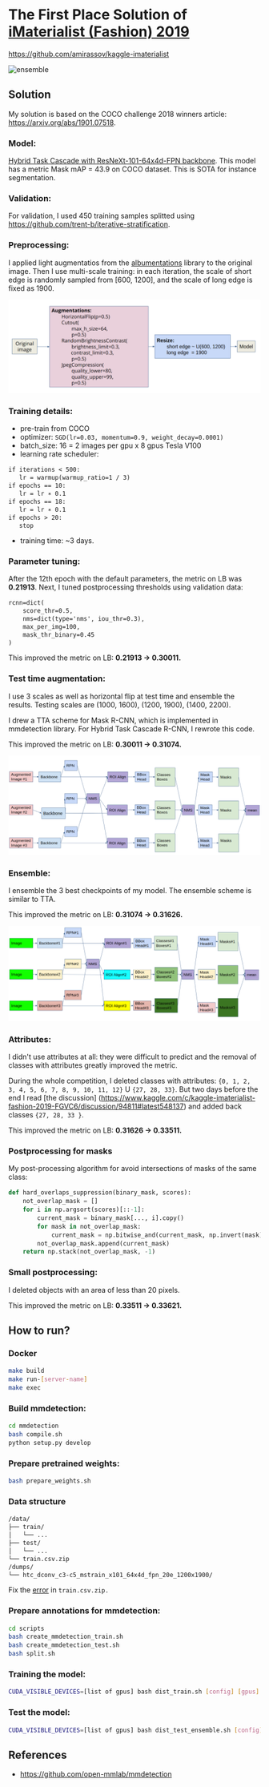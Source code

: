 # The First Place Solution of [iMaterialist (Fashion) 2019](https://www.kaggle.com/c/imaterialist-fashion-2019-FGVC6/)

https://github.com/amirassov/kaggle-imaterialist

![ensemble](figures/prediction.png)

## Solution
My solution is based on the COCO challenge 2018 winners article: https://arxiv.org/abs/1901.07518. 

### Model: 
[Hybrid Task Cascade with ResNeXt-101-64x4d-FPN backbone](https://github.com/open-mmlab/mmdetection/blob/master/configs/htc/htc_dconv_c3-c5_mstrain_400_1400_x101_64x4d_fpn_20e.py). This model has a metric Mask mAP = 43.9 on COCO dataset. This is SOTA for instance segmentation.

### Validation:
For validation, I used 450 training samples splitted using https://github.com/trent-b/iterative-stratification.

### Preprocessing:
I applied light augmentatios from the [albumentations](https://github.com/albu/albumentations) library to the original image. Then I use multi-scale training: in each iteration, the scale of short edge is randomly sampled
from [600, 1200], and the scale of long edge is fixed as 1900.

![preprocessing](figures/preproc.png)

### Training details:
* pre-train from COCO
* optimizer: `SGD(lr=0.03, momentum=0.9, weight_decay=0.0001)`
* batch_size: 16 = 2 images per gpu x 8 gpus Tesla V100
* learning rate scheduler:
```
if iterations < 500:
   lr = warmup(warmup_ratio=1 / 3)
if epochs == 10:
   lr = lr ∗ 0.1
if epochs == 18:
   lr = lr ∗ 0.1
if epochs > 20:
   stop
```
* training time: ~3 days.

### Parameter tuning:
After the 12th epoch with the default parameters, the metric on LB was **0.21913**. Next, I tuned postprocessing thresholds using validation data:
```
rcnn=dict(
    score_thr=0.5,
    nms=dict(type='nms', iou_thr=0.3),
    max_per_img=100,
    mask_thr_binary=0.45
)
```

This improved the metric on LB: **0.21913 -&gt; 0.30011.**

### Test time augmentation:
I use 3 scales as well as horizontal flip at test time and ensemble the results. Testing scales are (1000, 1600), (1200, 1900), (1400, 2200). 

I drew a TTA scheme for Mask R-CNN, which is implemented in mmdetection library. For Hybrid Task Cascade R-CNN, I rewrote this code. 

This improved the metric on LB: **0.30011 -&gt; 0.31074.**

![TTA](figures/tta.png)

### Ensemble:
I ensemble the 3 best checkpoints of my model. The ensemble scheme is similar to TTA. 

This improved the metric on LB: **0.31074 -&gt; 0.31626.**

![ensemble](figures/ensemble.png)

### Attributes:
I didn't use attributes at all: they were difficult to predict and the removal of classes with attributes greatly improved the metric. 

During the whole competition, I deleted classes with attributes: `{0, 1, 2, 3, 4, 5, 6, 7, 8, 9, 10, 11, 12}` U `{27, 28, 33}`. But two days before the end I read [the discussion] (https://www.kaggle.com/c/kaggle-imaterialist-fashion-2019-FGVC6/discussion/94811#latest548137) and added back classes `{27, 28, 33 }`. 

This improved the metric on LB: **0.31626 -&gt; 0.33511.**

### Postprocessing for masks
My post-processing algorithm for avoid intersections of masks of the same class:
```python
def hard_overlaps_suppression(binary_mask, scores):
    not_overlap_mask = []
    for i in np.argsort(scores)[::-1]:
        current_mask = binary_mask[..., i].copy()
        for mask in not_overlap_mask:
            current_mask = np.bitwise_and(current_mask, np.invert(mask))
        not_overlap_mask.append(current_mask)
    return np.stack(not_overlap_mask, -1)
```

### Small postprocessing:
I deleted objects with an area of less than 20 pixels. 

This improved the metric on LB: **0.33511 -&gt; 0.33621.**

## How to run?

### Docker
```bash
make build
make run-[server-name]
make exec
```

### Build mmdetection:
```bash
cd mmdetection
bash compile.sh
python setup.py develop
```

### Prepare pretrained weights:
```bash
bash prepare_weights.sh
```

### Data structure
```
/data/
├── train/
│   └── ...
├── test/
│   └── ...
└── train.csv.zip
/dumps/
└── htc_dconv_c3-c5_mstrain_x101_64x4d_fpn_20e_1200x1900/

```
Fix the [error](https://www.kaggle.com/c/kaggle-imaterialist-fashion-2019-FGVC6/discussion/91217#latest-529042) in `train.csv.zip.`

### Prepare annotations for mmdetection:
```bash
cd scripts
bash create_mmdetection_train.sh
bash create_mmdetection_test.sh
bash split.sh
```

### Training the model:
```bash
CUDA_VISIBLE_DEVICES=[list of gpus] bash dist_train.sh [config] [gpus] [--validate] 
```

### Test the model:
```bash
CUDA_VISIBLE_DEVICES=[list of gpus] bash dist_test_ensemble.sh [config] [gpus]
```


## References
* https://github.com/open-mmlab/mmdetection
